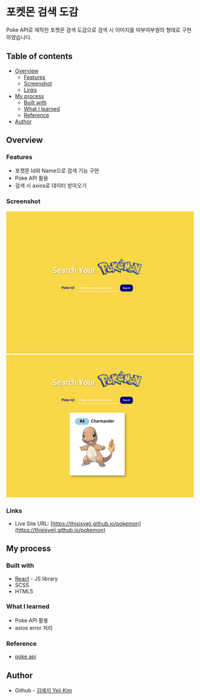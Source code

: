 # 포켓몬 검색 도감

Poke API로 제작한 포켓몬 검색 도감으로 검색 시 이미지를 띠부띠부씰의 형태로 구현하였습니다.

## Table of contents

- [Overview](#overview)
  - [Features](#features)
  - [Screenshot](#screenshot)
  - [Links](#links)
- [My process](#my-process)
  - [Built with](#built-with)
  - [What I learned](#what-i-learned)
  - [Reference](#reference)
- [Author](#author)

## Overview

### Features

- 포켓몬 Id와 Name으로 검색 기능 구현
- Poke API 활용
- 검색 시 axios로 데이터 받아오기

### Screenshot

![](./screenshot.png)
![](./screenshot1.png)

### Links

- Live Site URL: [https://thisisyeji.github.io/pokemon](https://thisisyeji.github.io/pokemon)

## My process

### Built with

- [React](https://reactjs.org/) - JS library
- SCSS
- HTML5

### What I learned

- Poke API 활용
- axios error 처리

### Reference

- [poke api](https://pokeapi.co/docs/v2#pokemon)

## Author

- Github - [김예지 Yeji Kim](https://github.com/thisisyeji)
